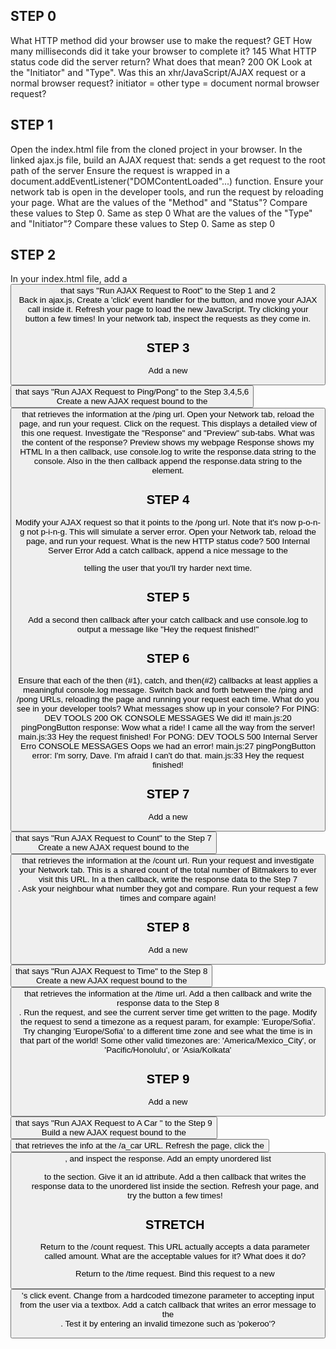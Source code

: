 STEP 0
-------
What HTTP method did your browser use to make the request?
    GET
How many milliseconds did it take your browser to complete it?
    145
What HTTP status code did the server return? What does that mean?
    200 OK
Look at the "Initiator" and "Type". Was this an xhr/JavaScript/AJAX request or a normal browser request?
    initiator = other
    type = document
    normal browser request?


STEP 1
-------
Open the index.html file from the cloned project in your browser.
In the linked ajax.js file, build an AJAX request that:
sends a get request to the root path of the server
Ensure the request is wrapped in a document.addEventListener("DOMContentLoaded"...) function.
Ensure your network tab is open in the developer tools, and run the request by reloading your page.
What are the values of the "Method" and "Status"? Compare these values to Step 0.
    Same as step 0
What are the values of the "Type" and "Initiator"? Compare these values to Step 0.
    Same as step 0


STEP 2
-------
In your index.html file, add a <button> that says "Run AJAX Request to Root" to the Step 1 and 2 <section>
Back in ajax.js, Create a 'click' event handler for the button, and move your AJAX call inside it.
Refresh your page to load the new JavaScript.
Try clicking your button a few times! In your network tab, inspect the requests as they come in.


STEP 3
-------
Add a new <button> that says "Run AJAX Request to Ping/Pong" to the Step 3,4,5,6 <section>
Create a new AJAX request bound to the <button> that retrieves the information at the /ping url.
Open your Network tab, reload the page, and run your request.
Click on the request. This displays a detailed view of this one request. Investigate the "Response" and "Preview" sub-tabs. What was the content of the response?
    Preview shows my webpage
    Response shows my HTML
In a then callback, use console.log to write the response.data string to the console.
Also in the then callback append the response.data string to the <section> element.


STEP 4
-------
Modify your AJAX request so that it points to the /pong url. Note that it's now p-o-n-g not p-i-n-g. This will simulate a server error.
Open your Network tab, reload the page, and run your request.
What is the new HTTP status code?
    500 Internal Server Error
Add a catch callback, append a nice message to the <section> telling the user that you'll try harder next time.


STEP 5
-------
Add a second then callback after your catch callback and use console.log to output a message like "Hey the request finished!"


STEP 6
-------
Ensure that each of the then (#1), catch, and then(#2) callbacks at least applies a meaningful console.log message.
Switch back and forth between the /ping and /pong URLs, reloading the page and running your request each time. What do you see in your developer tools? What messages show up in your console?
    For PING:
        DEV TOOLS
            200 OK
        CONSOLE MESSAGES
            We did it!
            main.js:20 pingPongButton response:  Wow what a ride! I came all the way from the server!
            main.js:33 Hey the request finished!
    For PONG:
        DEV TOOLS
            500 Internal Server Erro
        CONSOLE MESSAGES
            Oops we had an error!
            main.js:27 pingPongButton error:  I'm sorry, Dave. I'm afraid I can't do that.
            main.js:33 Hey the request finished!


STEP 7
-------
Add a new <button> that says "Run AJAX Request to Count" to the Step 7 <section>
Create a new AJAX request bound to the <button> that retrieves the information at the /count url.
Run your request and investigate your Network tab. This is a shared count of the total number of Bitmakers to ever visit this URL.
In a then callback, write the response data to the Step 7 <section>. Ask your neighbour what number they got and compare. Run your request a few times and compare again!


STEP 8
-------
Add a new <button> that says "Run AJAX Request to Time" to the Step 8 <section>
Create a new AJAX request bound to the <button> that retrieves the information at the /time url.
Add a then callback and write the response data to the Step 8 <section>.
Run the request, and see the current server time get written to the page.
Modify the request to send a timezone as a request param, for example: 'Europe/Sofia'.
Try changing 'Europe/Sofia' to a different time zone and see what the time is in that part of the world! Some other valid timezones are: 'America/Mexico_City', or 'Pacific/Honolulu', or 'Asia/Kolkata'


STEP 9
-------
Add a new <button> that says "Run AJAX Request to A Car " to the Step 9 <section>
Build a new AJAX request bound to the <button> that retrieves the info at the /a_car URL. Refresh the page, click the <button>, and inspect the response.
Add an empty unordered list <ul> to the section. Give it an id attribute.
Add a then callback that writes the response data to the unordered list inside the section.
Refresh your page, and try the button a few times!


STRETCH
-------
Return to the /count request. This URL actually accepts a data parameter called amount. What are the acceptable values for it? What does it do?

Return to the /time request. Bind this request to a new <button>'s click event. Change from a hardcoded timezone parameter to accepting input from the user via a textbox. Add a catch callback that writes an error message to the <section>. Test it by entering an invalid timezone such as 'pokeroo'?